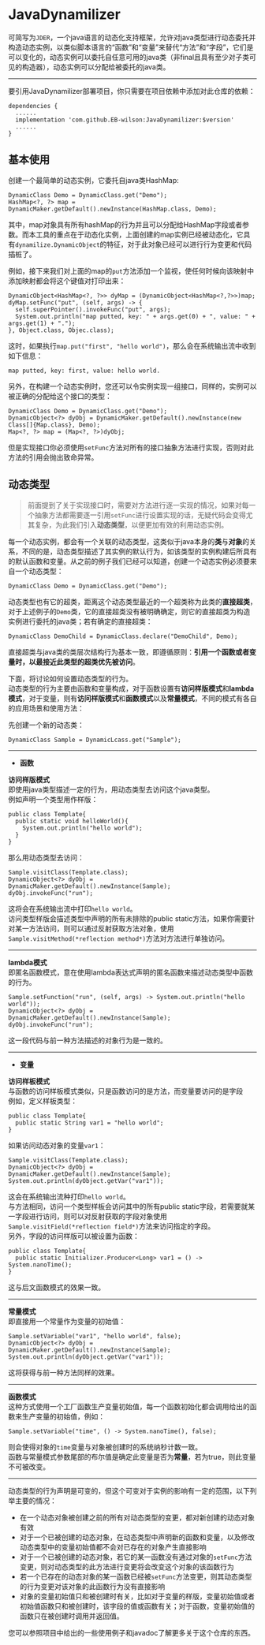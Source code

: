 # JavaDynamilizer
可简写为`JDER`，一个java语言的动态化支持框架，允许对java类型进行动态委托并构造动态实例，以类似脚本语言的“函数”和“变量”来替代“方法”和“字段”，它们是可以变化的，动态实例可以委托自任意可用的java类（非final且具有至少对子类可见的构造器），动态实例可以分配给被委托的java类。
****
要引用JavaDynamilizer部署项目，你只需要在项目依赖中添加对此仓库的依赖：

    dependencies {
      ......
	  implementation 'com.github.EB-wilson:JavaDynamilizer:$version'
      ......
	}

## 基本使用
创建一个最简单的动态实例，它委托自java类HashMap:

    DynamicClass Demo = DynamicClass.get("Demo");
    HashMap<?, ?> map = DynamicMaker.getDefault().newInstance(HashMap.class, Demo);

其中，map对象具有所有hashMap的行为并且可以分配给HashMap字段或者参数。而本工具的重点在于动态化实例，上面创建的map实例已经被动态化，它具有`dynamilize.DynamicObject`的特征，对于此对象已经可以进行行为变更和代码插桩了。

例如，接下来我们对上面的map的`put`方法添加一个监视，使任何时候向该映射中添加映射都会将这个键值对打印出来：

    DynamicObject<HashMap<?, ?>> dyMap = (DynamicObject<HashMap<?,?>>)map;
    dyMap.setFunc("put", (self, args) -> {
      self.superPointer().invokeFunc("put", args);
      System.out.println("map putted, key: " + args.get(0) + ", value: " + args.get(1) + ".");
    }, Object.class, Objec.class);

这时，如果执行`map.put("first", "hello world")`，那么会在系统输出流中收到如下信息：

    map putted, key: first, value: hello world.

另外，在构建一个动态实例时，您还可以令实例实现一组接口，同样的，实例可以被正确的分配给这个接口的类型：

    DynamicClass Demo = DynamicClass.get("Demo");
    DynamicObject<?> dyObj = DynamicMaker.getDefault().newInstance(new Class[]{Map.class}, Demo);
    Map<?, ?> map = (Map<?, ?>)dyObj;

但是实现接口你必须使用`setFunc`方法对所有的接口抽象方法进行实现，否则对此方法的引用会抛出致命异常。

## 动态类型

> 前面提到了关于实现接口时，需要对方法进行逐一实现的情况，如果对每一个抽象方法都需要逐一引用`setFunc`进行设置实现的话，无疑代码会变得尤其复杂，为此我们引入**动态类型**，以便更加有效的利用动态实例。

每一个动态实例，都会有一个关联的动态类型，这类似于java本身的**类**与**对象**的关系，不同的是，动态类型描述了其实例的默认行为，如该类型的实例构建后所具有的默认函数和变量。从之前的例子我们已经可以知道，创建一个动态实例必须要来自一个动态类型：

    DynamicClass Demo = DynamicClass.get("Demo");

动态类型也有它的超类，距离这个动态类型最近的一个超类称为此类的**直接超类**，对于上述例子的`Demo`类，它的直接超类没有被明确确定，则它的直接超类为构造实例进行委托的java类；若有确定的直接超类：

    DynamicClass DemoChild = DynamicClass.declare("DemoChild", Demo);

直接超类与java类的类层次结构行为基本一致，即遵循原则：**引用一个函数或者变量时，以最接近此类型的超类优先被访问**。

下面，将讨论如何设置动态类型的行为。  
动态类型的行为主要由函数和变量构成，对于函数设置有**访问样版模式**和**lambda模式**，对于变量，则有**访问样版模式**和**函数模式**以及**常量模式**，不同的模式有各自的应用场景和使用方法：

先创建一个新的动态类：

    DynamicClass Sample = DynamicLcass.get("Sample");
****
- **函数**

**访问样版模式**  
即使用java类型描述一定的行为，用动态类型去访问这个java类型。  
例如声明一个类型用作样版：

    public class Template{
      public static void helloWorld(){
        System.out.println("hello world");
      }
    }

那么用动态类型去访问：

    Sample.visitClass(Template.class);
    DynamicObject<?> dyObj = DynamicMaker.getDefault().newInstance(Sample);
    dyObj.invokeFunc("run");

这将会在系统输出流中打印`hello world`。  
访问类型样版会描述类型中声明的所有未排除的public static方法，如果你需要针对某一方法访问，则可以通过反射获取方法对象，使用`Sample.visitMethod(*reflection method*)`方法对方法进行单独访问。
****
**lambda模式**  
即匿名函数模式，意在使用lambda表达式声明的匿名函数来描述动态类型中函数的行为。

    Sample.setFunction("run", (self, args) -> System.out.println("hello world"));
    DynamicObject<?> dyObj = DynamicMaker.getDefault().newInstance(Sample);
    dyObj.invokeFunc("run");

这一段代码与前一种方法描述的对象行为是一致的。
****
- **变量**

**访问样板模式**  
与函数的访问样板模式类似，只是函数访问的是方法，而变量要访问的是字段  
例如，定义样板类型：

    public class Template{
      public static String var1 = "hello world";
    }

如果访问动态对象的变量`var1`：

    Sample.visitClass(Template.class);
    DynamicObject<?> dyObj = DynamicMaker.getDefault().newInstance(Sample);
    System.out.println(dyObject.getVar("var1"));

这会在系统输出流种打印`hello world`。  
与方法相同，访问一个类型样板会访问其中的所有public static字段，若需要就某一字段进行访问，则可以对反射获取的字段对象使用`Sample.visitField(*reflection field*)`方法来访问指定的字段。  
另外，字段的访问样版可以被设置为函数：

    public class Template{
      public static Initializer.Producer<Long> var1 = () -> System.nanoTime();
    }

这与后文函数模式的效果一致。
****
**常量模式**  
即直接用一个常量作为变量的初始值：

    Sample.setVariable("var1", "hello world", false);
    DynamicObject<?> dyObj = DynamicMaker.getDefault().newInstance(Sample);
    System.out.println(dyObject.getVar("var1"));

这将获得与前一种方法同样的效果。
****
**函数模式**  
这种方式使用一个工厂函数生产变量初始值，每一个函数初始化都会调用给出的函数来生产变量的初始值，例如：

    Sample.setVariable("time", () -> System.nanoTime(), false);

则会使得对象的`time`变量与对象被创建时的系统纳秒计数一致。  
函数与常量模式参数尾部的布尔值是确定此变量是否为**常量**，若为true，则此变量不可被改变。
****
动态类型的行为声明是可变的，但这个可变对于实例的影响有一定的范围，以下列举主要的情况：
- 在一个动态对象被创建之前的所有对动态类型的变更，都对新创建的动态对象有效
- 对于一个已被创建的动态对象，在动态类型中声明新的函数和变量，以及修改动态类型中的变量初始值都不会对已存在的对象产生直接影响
- 对于一个已被创建的动态对象，若它的某一函数没有通过对象的`setFunc`方法变更，则对动态类型的此方法进行变更将会改变这个对象的该函数行为
- 若一个已存在的动态对象的某一函数已经被`setFunc`方法变更，则其动态类型的行为变更对该对象的此函数行为没有直接影响
- 对象的变量初始值只和被创建时有关，比如对于变量的样版，变量初始值或者初始值函数只和被创建时，该字段的值或函数有关；对于函数，变量初始值的函数只在被创建时调用并返回值。

您可以参照项目中给出的一些使用例子和javadoc了解更多关于这个仓库的东西。

